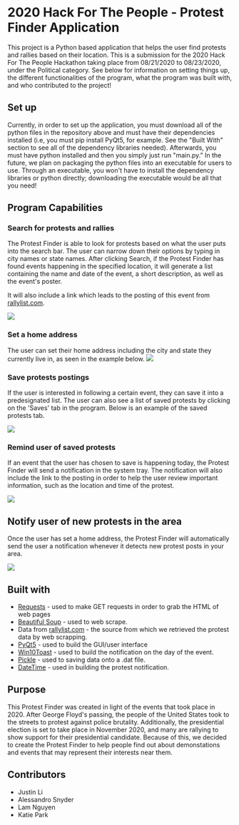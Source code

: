 2020 Hack For The People - Protest Finder Application
===========================
This project is a Python based application that helps the user find protests and rallies based on their location. This is a submission for the 2020 Hack For The People Hackathon taking place from 08/21/2020 to 08/23/2020, under the Political category. See below for information on setting things up, the different functionalities of the program, what the program was built with, and who contributed to the project!

## Set up
Currently, in order to set up the application, you must download all of the python files in the repository above and must have their dependencies installed (i.e, you must pip install PyQt5, for example. See the "Built With" section to see all of the dependency libraries needed). Afterwards, you must have python installed and then you simply just run "main.py." In the future, we plan on packaging the python files into an executable for users to use. Through an executable, you won't have to install the dependency libraries or python directly; downloading the executable would be all that you need!

## Program Capabilities
### Search for protests and rallies
The Protest Finder is able to look for protests based on what the user puts into the search bar. The user can narrow down their options by typing in city names or state names. After clicking Search, if the Protest Finder has found events happening in the specified location, it will generate a list containing the name and date of the event, a short description, as well as the event's poster.

It will also include a link which leads to the posting of this event from [rallylist.com](rallylist.com).

![](https://user-images.githubusercontent.com/46146906/90983252-52e3ae80-e532-11ea-99ed-277b05265a89.png)

### Set a home address
The user can set their home address including the city and state they currently live in, as seen in the example below.
![](https://user-images.githubusercontent.com/46146906/90983248-5119eb00-e532-11ea-9bba-56ae197a914d.png)

### Save protests postings
If the user is interested in following a certain event, they can save it into a predesignated list. The user can also see a list of saved protests by clicking on the 'Saves' tab in the program. Below is an example of the saved protests tab.

![](https://user-images.githubusercontent.com/46146906/90983249-524b1800-e532-11ea-9bcd-063836c13f4b.png)

### Remind user of saved protests
If an event that the user has chosen to save is happening today, the Protest Finder will send a notification in the system tray. The notification will also include the link to the posting in order to help the user review important information, such as the location and time of the protest.

![](https://user-images.githubusercontent.com/46146906/90983250-52e3ae80-e532-11ea-8857-d5f7896405a3.png)

## Notify user of new protests in the area
Once the user has set a home address, the Protest Finder will automatically send the user a notification whenever it detects new protest posts in your area.

![](https://user-images.githubusercontent.com/46146906/90983251-52e3ae80-e532-11ea-87f8-4646c1590f79.png)

## Built with
* [Requests](https://pypi.org/project/requests/2.7.0/) - used to make GET requests in order to grab the HTML of web pages
* [Beautiful Soup](https://pypi.org/project/beautifulsoup4/) -  used to web scrape. 
* Data from [rallylist.com](rallylist.com) - the source from which we retrieved the protest data by web scrapping.
* [PyQt5](https://pypi.org/project/PyQt5/) - used to build the GUI/user interface
* [Win10Toast](https://pypi.org/project/win10toast/) - used to build the notification on the day of the event.
* [Pickle](https://github.com/python/cpython/blob/3.8/Lib/pickle.py) - used to saving data onto a .dat file.
* [DateTime](https://docs.python.org/3/library/datetime.html#module-datetime) - used in building the protest notification.

## Purpose
This Protest Finder was created in light of the events that took place in 2020. After George Floyd's passing, the people of the United States took to the streets to protest against police brutality. Additionally, the presidential election is set to take place in November 2020, and many are rallying to show support for their presidential candidate. Because of this, we decided to create the Protest Finder to help people find out about demonstations and events that may represent their interests near them. 

## Contributors
* Justin Li
* Alessandro Snyder 
* Lam Nguyen 
* Katie Park

